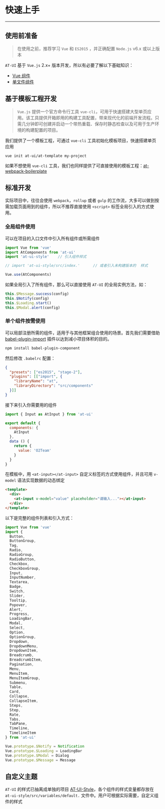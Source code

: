 
# 快速上手

----

## 使用前准备

> 在使用之前，推荐学习 `Vue` 和 `ES2015` ，并正确配置 `Node.js` v6.x 或以上版本

`AT-UI` 基于 `Vue.js` 2.x+ 版本开发，所以有必要了解以下基础知识：
- [Vue 组件](https://cn.vuejs.org/v2/guide/components.html)
- [单文件组件](https://cn.vuejs.org/v2/guide/single-file-components.html)

## 基于模板工程开发

> `Vue.js` 提供一个官方命令行工具 `vue-cli`，可用于快速搭建大型单页应用。该工具提供开箱即用的构建工具配置，带来现代化的前端开发流程。只需几分钟即可创建并启动一个带热重载、保存时静态检查以及可用于生产环境的构建配置的项目。

我们提供了一个模板工程，可通过 `vue-cli` 工具初始化模板项目，快速搭建单页应用

```shell
vue init at-ui/at-template my-project
```

如果不想使用 `vue-cli` 工具，我们也同样提供了可直接使用的模板工程：[at-webpack-boilerplate](https://github.com/at-ui/at-webpack-boilerplate)

## 标准开发

实际项目中，往往会使用 `webpack`，`rollup` 或者 `gulp` 的工作流，大多可以做到按需加载页面用到的组件，所以不推荐直接使用 `<script>` 标签全局引入的方式使用。

### 全局组件使用

可以在项目的入口文件中引入所有组件或所需组件

```js
import Vue from 'vue'
import AtComponents from 'at-ui'
import 'at-ui-style'    // 引入组件样式

// import 'at-ui-style/src/index.'      // 或者引入未构建版本的  样式

Vue.use(AtComponents)
```

如果全局引入了所有组件，那么可以直接使用 `AT-UI` 的全局实例方法，如：

```js
this.$Message.success(config)
this.$Notify(config)
this.$Loading.start()
this.$Modal.alert(config)
```

### 单个组件按需使用

可以局部注册所需的组件，适用于与其他框架组合使用的场景。首先我们需要借助 [babel-plugin-import](https://github.com/ant-design/babel-plugin-import) 插件以达到减小项目体积的目的。

```bash
npm install babel-plugin-component
```

然后修改 `.babelrc` 配置：

```json
{
  "presets": ["es2015", "stage-2"],
  "plugins": [["import", {
    "libraryName": "at",
    "libraryDirectory": "src/components"
  }]]
}
```

接下来引入你需要用的组件

```js
import { Input as AtInput } from 'at-ui'

export default {
  components: {
    AtInput
  },
  data () {
    return {
      value: 'O2Team'
    }
  }
}
```

在模板中，用 `<at-input></at-input>` 自定义标签的方式使用组件，并且可用 `v-model` 语法实现数据的动态绑定

```html
<template>
  <div>
    <at-input v-model="value" placeholder="请输入..."></at-input>
  </div>
</template>
```

以下是完整的组件列表和引入方式：

```js
import Vue from 'vue'
import {
  Button,
  ButtonGroup,
  Tag,
  Radio,
  RadioGroup,
  RadioButton,
  Checkbox,
  CheckboxGroup,
  Input,
  InputNumber,
  Textarea,
  Badge,
  Switch,
  Slider,
  Tooltip,
  Popover,
  Alert,
  Progress,
  LoadingBar,
  Modal,
  Select,
  Option,
  OptionGroup,
  Dropdown,
  DropdownMenu,
  DropdownItem,
  Breadcrumb,
  BreadcrumbItem,
  Pagination,
  Menu,
  MenuItem,
  MenuItemGroup,
  Submenu,
  Table,
  Card,
  Collapse,
  CollapseItem,
  Steps,
  Step,
  Rate,
  Tabs,
  TabPane,
  Timeline,
  TimelineItem
} from 'at-ui'

Vue.prototype.$Notify = Notification
Vue.prototype.$Loading = LoadingBar
Vue.prototype.$Modal = Dialog
Vue.prototype.$Message = Message
```

## 自定义主题

`AT-UI` 的样式已抽离成单独的项目 [AT-UI-Style](https://github.com/at-ui/at-ui-style)，各个组件的样式变量都存放在 `at-ui-style/src/variables/default.` 文件中。用户可根据实际需要，自定义组件的样式
